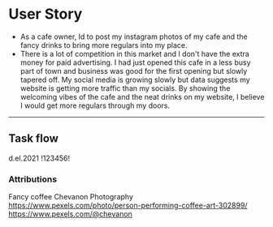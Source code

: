 # User Story
- As a cafe owner, Id to post my instagram photos of my cafe and the fancy drinks to bring more regulars into my place.
- There is a lot of competition in this market and I don't have the extra money for paid advertising. I had just opened this cafe in a less busy part of town and business was good for the first opening but slowly tapered off. My social media is growing slowly but data suggests my website is getting more traffic than my socials. By showing the welcoming vibes of the cafe and the neat drinks on my website, I believe I would get more regulars through my doors.
---
## Task flow 
d.el.2021
!123456!


### Attributions
Fancy coffee
Chevanon Photography
https://www.pexels.com/photo/person-performing-coffee-art-302899/
https://www.pexels.com/@chevanon